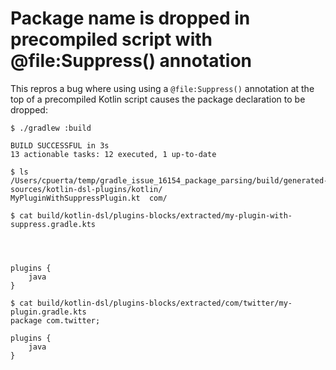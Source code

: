 # Package name is dropped in precompiled script with @file:Suppress() annotation

This repros a bug where using using a `@file:Suppress()` annotation at the top of a precompiled Kotlin script causes the package declaration to be dropped:

```
$ ./gradlew :build

BUILD SUCCESSFUL in 3s
13 actionable tasks: 12 executed, 1 up-to-date

$ ls /Users/cpuerta/temp/gradle_issue_16154_package_parsing/build/generated-sources/kotlin-dsl-plugins/kotlin/
MyPluginWithSuppressPlugin.kt  com/

$ cat build/kotlin-dsl/plugins-blocks/extracted/my-plugin-with-suppress.gradle.kts




plugins {
    java
}

$ cat build/kotlin-dsl/plugins-blocks/extracted/com/twitter/my-plugin.gradle.kts
package com.twitter;

plugins {
    java
}
```
